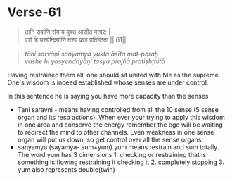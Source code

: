 # Verse-61

> तानि सर्वाणि संयम्य युक्त आसीत मत्पर: |  
वशे हि यस्येन्द्रियाणि तस्य प्रज्ञा प्रतिष्ठिता || 61||

> *tāni sarvāṇi sanyamya yukta āsīta mat-paraḥ  
vaśhe hi yasyendriyāṇi tasya prajñā pratiṣhṭhitā*

Having restrained them all, one should
sit united with Me as the supreme. One's wisdom is indeed
established whose senses are under control. 

In this sentence he is saying you have more capacity than the senses 
- Tani saravni - means having controlled from all the 10 sense (5 sense organ and its resp actions). When ever your trying to apply this wisdom in one area and conserve the energy remember the ego will be waiting to redirect the mind to other channels. Even weakness in one sense organ will put us down, so get control over all the sense organs.
- sanyamya (sayamya- sum+yum) yum means restrain and sum totally. The word yum has 3 dimensions 
		1. checking or restraining that is something is flowing restraining it checking it 
		2. completely stopping
		3. yum also represents double(twin)
	

<!--stackedit_data:
eyJoaXN0b3J5IjpbLTEzMTQ1NTE3MjYsMjA0MzQ1NTA1MSw1ND
k5NjkyODcsLTE2NjI5Njk1LC04MDkyNjI5ODEsLTIwMTQ5MzQ3
MDYsMTQzNDQxMjI4NCwtNTM5MDg2MDA0XX0=
-->